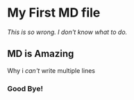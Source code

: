 # My First MD file

*This is so wrong. I don't know what to do.*

## MD is Amazing

Why i *can't* write multiple lines

<!-- I am keeping ! for fun -->
### Good Bye!
